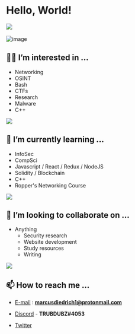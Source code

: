 # Hello, World! 

<a href="https://github.com/anuraghazra/github-readme-stats"></a><img align="center" src="https://github-readme-stats.vercel.app/api?username=TRUBDUBZ&show_icons=true&theme=ocean_dark"/>
</br>
</br>
 ![image](https://user-images.githubusercontent.com/95402733/192120254-e36e07d4-84b1-4c5f-b1f7-ebdf12655904.png)
 </br>


## 🧙‍♂️ I’m interested in ...
 
  - Networking
  - OSINT 
  - Bash     
  - CTFs 
  - Research 
  - Malware 
  - C++

<a href="https://git.io/streak-stats"></a>

<img align="center" src="https://github-readme-streak-stats.herokuapp.com/?user=TRUBDUBZ&show_icons=true&theme=gotham"/>
 
## 🧠 I’m currently learning ...  

  - InfoSec
  - CompSci
  - Javascript / React / Redux / NodeJS 
  - Solidity / Blockchain 
  - C++
  - Ropper's Networking Course
 
<a href="https://github.com/anuraghazra/github-readme-stats"></a>

<img align="center" src="https://github-readme-stats.vercel.app/api/top-langs/?username=TRUBDUBZ&show_icons=true&theme=aura"/>

## 🤝 I’m looking to collaborate on ...

  - Anything
    - Security research
    - Website development
    - Study resources
    - Writing
    
<a href="https://github.com/ryo-ma/github-profile-trophy"><a/>

<img align="center" src="https://github-profile-trophy.vercel.app/?username=TRUBDUBZ&show_icons=true&theme=synthwave&row=1&layout=compact"/>


## 📫 How to reach me ...
  
  - [E-mail](https://protonmail.com) : **marcusdiedrich1@protonmail.com** 

  - [Discord](https://discord.com) - **TRUBDUBZ#4053**

  - [Twitter](https://twitter.com/marcusdiedrich1)



